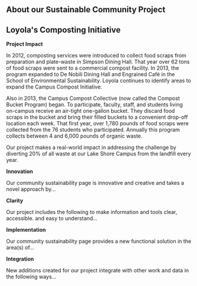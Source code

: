 ## About our Sustainable Community Project

## Loyola's Composting Initiative 

**Project Impact**

In 2012, composting services were introduced to collect food scraps from preparation and plate-waste in Simpson Dining Hall. That year over 62 tons of food scraps were sent to a commercial compost facility. In 2013, the program expanded to De Nobili Dining Hall and Engrained Café in the School of Environmental Sustainability. Loyola continues to identify areas to expand the Campus Compost Initiative.

Also in 2013, the Campus Compost Collective (now called the Compost Bucket Program) began. To participate, faculty, staff, and students living on-campus receive an air-tight one-gallon bucket. They discard food scraps in the bucket and bring their filled buckets to a convenient drop-off location each week. That first year, over 1,780 pounds of food scraps were collected from the 76 students who participated. Annually this program collects between 4 and 6,000 pounds of organic waste.

Our project makes a real-world impact in addressing the challenge by diverting 20% of all waste at our Lake Shore Campus from the landfill every year.  

**Innovation**

Our community sustainability page is innovative and creative and takes a novel approach by...

**Clarity**

Our project includes the following to make information and tools clear, accessible. and easy to understand...

<!--Does it present information clearly?-->

**Implementation**

Our community sustainability page provides a new functional solution in the area(s) of...


**Integration**

New additions created for our project integrate with other work and data in the following ways...
